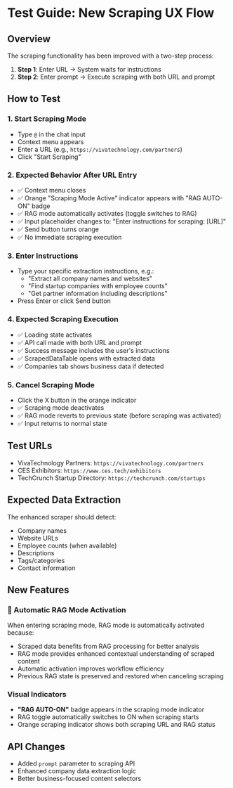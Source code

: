 # Test Guide: New Scraping UX Flow

## Overview
The scraping functionality has been improved with a two-step process:

1. **Step 1**: Enter URL → System waits for instructions
2. **Step 2**: Enter prompt → Execute scraping with both URL and prompt

## How to Test

### 1. Start Scraping Mode
- Type `@` in the chat input
- Context menu appears
- Enter a URL (e.g., `https://vivatechnology.com/partners`)
- Click "Start Scraping"

### 2. Expected Behavior After URL Entry
- ✅ Context menu closes
- ✅ Orange "Scraping Mode Active" indicator appears with "RAG AUTO-ON" badge
- ✅ RAG mode automatically activates (toggle switches to RAG)
- ✅ Input placeholder changes to: "Enter instructions for scraping: [URL]"
- ✅ Send button turns orange
- ✅ No immediate scraping execution

### 3. Enter Instructions
- Type your specific extraction instructions, e.g.:
  - "Extract all company names and websites"
  - "Find startup companies with employee counts"
  - "Get partner information including descriptions"
- Press Enter or click Send button

### 4. Expected Scraping Execution
- ✅ Loading state activates
- ✅ API call made with both URL and prompt
- ✅ Success message includes the user's instructions
- ✅ ScrapedDataTable opens with extracted data
- ✅ Companies tab shows business data if detected

### 5. Cancel Scraping Mode
- Click the X button in the orange indicator
- ✅ Scraping mode deactivates
- ✅ RAG mode reverts to previous state (before scraping was activated)
- ✅ Input returns to normal state

## Test URLs
- VivaTechnology Partners: `https://vivatechnology.com/partners`
- CES Exhibitors: `https://www.ces.tech/exhibitors`
- TechCrunch Startup Directory: `https://techcrunch.com/startups`

## Expected Data Extraction
The enhanced scraper should detect:
- Company names
- Website URLs
- Employee counts (when available)
- Descriptions
- Tags/categories
- Contact information

## New Features

### 🤖 Automatic RAG Mode Activation
When entering scraping mode, RAG mode is automatically activated because:
- Scraped data benefits from RAG processing for better analysis
- RAG mode provides enhanced contextual understanding of scraped content
- Automatic activation improves workflow efficiency
- Previous RAG state is preserved and restored when canceling scraping

### Visual Indicators
- **"RAG AUTO-ON"** badge appears in the scraping mode indicator
- RAG toggle automatically switches to ON when scraping starts
- Orange scraping indicator shows both scraping URL and RAG status

## API Changes
- Added `prompt` parameter to scraping API
- Enhanced company data extraction logic
- Better business-focused content selectors
